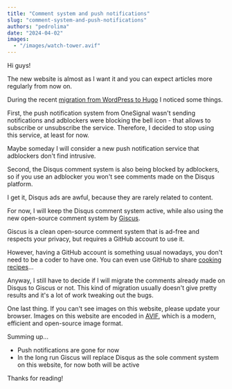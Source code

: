 ```yaml
---
title: "Comment system and push notifications"
slug: "comment-system-and-push-notifications"
authors: "pedrolima"
date: "2024-04-02"
images:
  - "/images/watch-tower.avif"
---
```


Hi guys!

The new website is almost as I want it and you can expect articles more regularly from now on.

During the recent [migration from WordPress to Hugo](/2024/03/16/migration-from-wordpress-to-hugo) I noticed some things.

First, the push notification system from OneSignal wasn't sending notifications and adblockers were blocking the bell icon - that allows to subscribe or unsubscribe the service. Therefore, I decided to stop using this service, at least for now.

Maybe someday I will consider a new push notification service that adblockers don't find intrusive.

Second, the Disqus comment system is also being blocked by adblockers, so if you use an adblocker you won't see comments made on the Disqus platform.

I get it, Disqus ads are awful, because they are rarely related to content.

For now, I will keep the Disqus comment system active, while also using the new open-source comment system by [Giscus](https://giscus.app/pt).

Giscus is a clean open-source comment system that is ad-free and respects your privacy, but requires a GitHub account to use it.

However, having a GitHub account is something usual nowadays, you don't need to be a coder to have one. You can even use GitHub to share [cooking recipes](https://github.com/logicguy1/The-Cookbook)...

Anyway, I still have to decide if I will migrate the comments already made on Disqus to Giscus or not. This kind of migration usually doesn't give pretty results and it's a lot of work tweaking out the bugs.


One last thing. If you can't see images on this website, please update your browser. Images on this website are encoded in [AVIF](https://avif.io/), which is a modern, efficient and open-source image format.



Summing up...

- Push notifications are gone for now
- In the long run Giscus will replace Disqus as the sole comment system on this website, for now both will be active

Thanks for reading!
